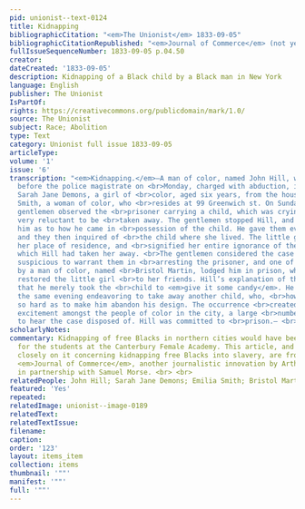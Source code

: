 ```yaml
---
pid: unionist--text-0124
title: Kidnapping
bibliographicCitation: "<em>The Unionist</em> 1833-09-05"
bibliographicCitationRepublished: "<em>Journal of Commerce</em> (not yet researched)"
fullIssueSequenceNumber: 1833-09-05 p.04.50
creator: 
dateCreated: '1833-09-05'
description: Kidnapping of a Black child by a Black man in New York
language: English
publisher: The Unionist
IsPartOf: 
rights: https://creativecommons.org/publicdomain/mark/1.0/
source: The Unionist
subject: Race; Abolition
type: Text
category: Unionist full issue 1833-09-05
articleType: 
volume: '1'
issue: '6'
transcription: "<em>Kidnapping.</em>—A man of color, named John Hill, was brought
  before the police magistrate on <br>Monday, charged with abduction, in taking away
  Sarah Jane Demons, a girl of <br>color, aged six years, from the house of Emilia
  Smith, a woman of color, who <br>resides at 99 Greenwich st. On Sunday evening three
  gentlemen observed the <br>prisoner carrying a child, which was crying, and seemed
  very reluctant to be <br>taken away. The gentlemen stopped Hill, and questioned
  him as to how he came in <br>possession of the child. He gave them evasive answers,
  and they then inquired of <br>the child where she lived. The little girl told them
  her place of residence, and <br>signified her entire ignorance of the cause for
  which Hill had taken her away. <br>The gentlemen considered the case sufficiently
  suspicious to warrant them in <br>arresting the prisoner, and one of them, assisted
  by a man of color, named <br>Bristol Martin, lodged him in prison, whilst the other
  restored the little girl <br>to her friends. Hill’s explanation of the affair was,
  that he merely took the <br>child to <em>give it some candy</em>. He had been seen
  the same evening endeavoring to take away another child, who, <br>however, struggled
  so hard as to make him abandon his design. The occurrence <br>created considerable
  excitement amongst the people of color in the city, a large <br>number of whom attended
  to hear the case disposed of. Hill was committed to <br>prison.— <br><em>Jour. Com.</em>"
scholarlyNotes: 
commentary: Kidnapping of free Blacks in northern cities would have been a major fear
  for the students at the Canterbury Female Academy. This article, and the one preceding
  closely on it concerning kidnapping free Blacks into slavery, are from the New York
  <em>Journal of Commerce</em>, another journalistic innovation by Arthur Tappan,
  in partnership with Samuel Morse. <br> <br>
relatedPeople: John Hill; Sarah Jane Demons; Emilia Smith; Bristol Martin
featured: 'Yes'
repeated: 
relatedImage: unionist--image-0189
relatedText: 
relatedTextIssue: 
filename: 
caption: 
order: '123'
layout: items_item
collection: items
thumbnail: '""'
manifest: '""'
full: '""'
---
```

